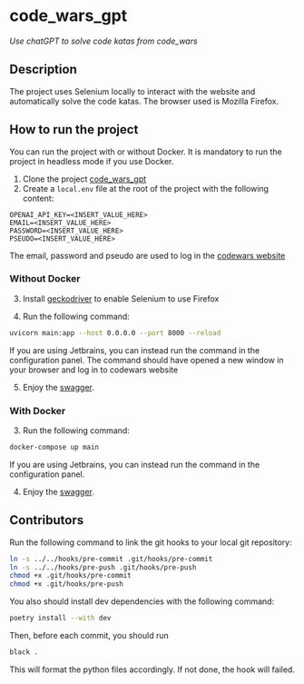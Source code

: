 code_wars_gpt
===========================

_Use chatGPT to solve code katas from code\_wars_

## Description
The project uses Selenium locally to interact with the website and automatically solve the code katas. The browser used is Mozilla Firefox.

## How to run the project

You can run the project with or without Docker.
It is mandatory to run the project in headless mode if you use Docker.
1. Clone the project [code_wars_gpt](https://github.com/maxime-houe/code_wars_gpt)
2. Create a `local.env` file at the root of the project with the following content:
```
OPENAI_API_KEY=<INSERT_VALUE_HERE>
EMAIL=<INSERT_VALUE_HERE>
PASSWORD=<INSERT_VALUE_HERE>
PSEUDO=<INSERT_VALUE_HERE>
```
The email, password and pseudo are used to log in the [codewars website](https://www.codewars.com/)


### Without Docker
3. Install [geckodriver](https://github.com/mozilla/geckodriver/releases) to enable Selenium to use Firefox

4. Run the following command:
```bash
uvicorn main:app --host 0.0.0.0 --port 8000 --reload
```
If you are using Jetbrains, you can instead run the command in the configuration panel.
The command should have opened a new window in your browser and log in to codewars website

5. Enjoy the [swagger](http://localhost:8000/docs).

### With Docker
3. Run the following command:
```bash
docker-compose up main
```
If you are using Jetbrains, you can instead run the command in the configuration panel.

4. Enjoy the [swagger](http://localhost:8000/docs).

## Contributors
Run the following command to link the git hooks to your local git repository:
```bash
ln -s ../../hooks/pre-commit .git/hooks/pre-commit
ln -s ../../hooks/pre-push .git/hooks/pre-push
chmod +x .git/hooks/pre-commit
chmod +x .git/hooks/pre-push
```
You also should install dev dependencies with the following command:
```bash
poetry install --with dev
```
Then, before each commit, you should run 
```bash
black .
```
This will format the python files accordingly. If not done, the hook will failed.